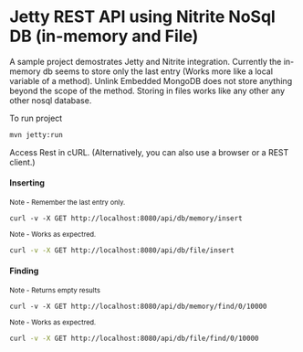 # Jetty REST API using Nitrite NoSql DB (in-memory and File)

A sample project demostrates Jetty and Nitrite integration. Currently the in-memory db seems to store only the last entry (Works more like a local variable of a method). Unlink Embedded MongoDB does not store anything beyond the scope of the method. Storing in files works like any other any other nosql database.

To run project

```bash
mvn jetty:run
```

Access Rest in cURL. (Alternatively, you can also use a browser or a REST client.)

#### Inserting

<small> Note - Remember the last entry only. </small>

```
curl -v -X GET http://localhost:8080/api/db/memory/insert
```

<small> Note - Works as expectred. </small>

```bash
curl -v -X GET http://localhost:8080/api/db/file/insert
```


#### Finding

<small> Note - Returns empty results </small>

```
curl -v -X GET http://localhost:8080/api/db/memory/find/0/10000
```

<small> Note - Works as expectred. </small>

```bash
curl -v -X GET http://localhost:8080/api/db/file/find/0/10000
```
